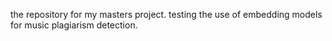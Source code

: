 the repository for my masters project. testing the use of embedding models for music plagiarism detection.
